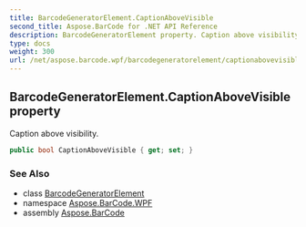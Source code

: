 ```yaml
---
title: BarcodeGeneratorElement.CaptionAboveVisible
second_title: Aspose.BarCode for .NET API Reference
description: BarcodeGeneratorElement property. Caption above visibility
type: docs
weight: 300
url: /net/aspose.barcode.wpf/barcodegeneratorelement/captionabovevisible/
---
```

## BarcodeGeneratorElement.CaptionAboveVisible property

Caption above visibility.

```csharp
public bool CaptionAboveVisible { get; set; }
```

### See Also

* class [BarcodeGeneratorElement](../)
* namespace [Aspose.BarCode.WPF](../../barcodegeneratorelement/)
* assembly [Aspose.BarCode](../../../)


